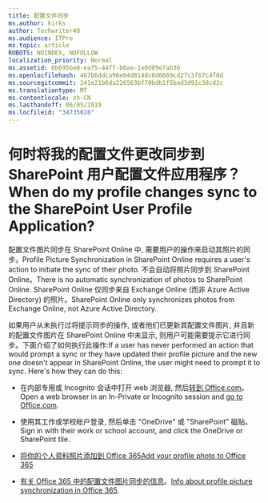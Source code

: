 ```yaml
---
title: 配置文件同步
ms.author: kirks
author: Techwriter40
ms.audience: ITPro
ms.topic: article
ROBOTS: NOINDEX, NOFOLLOW
localization_priority: Normal
ms.assetid: 6b695be8-eaf5-44ff-b0ae-1e0d89e7ab36
ms.openlocfilehash: 467b6ddca96e04d814dc8d6669cd27c3f67c4f8d
ms.sourcegitcommit: 241e21b6da226563bf70bdb1f5bad3d91c38cd2c
ms.translationtype: MT
ms.contentlocale: zh-CN
ms.lasthandoff: 06/05/2019
ms.locfileid: "34735028"
---
```

# <a name="when-do-my-profile-changes-sync-to-the-sharepoint-user-profile-application"></a><span data-ttu-id="f3938-102">何时将我的配置文件更改同步到 SharePoint 用户配置文件应用程序？</span><span class="sxs-lookup"><span data-stu-id="f3938-102">When do my profile changes sync to the SharePoint User Profile Application?</span></span>

<span data-ttu-id="f3938-103">配置文件图片同步在 SharePoint Online 中, 需要用户的操作来启动其照片的同步。</span><span class="sxs-lookup"><span data-stu-id="f3938-103">Profile Picture Synchronization in SharePoint Online requires a user's action to initiate the sync of their photo.</span></span> <span data-ttu-id="f3938-104">不会自动将照片同步到 SharePoint Online。</span><span class="sxs-lookup"><span data-stu-id="f3938-104">There is no automatic synchronization of photos to SharePoint Online.</span></span> <span data-ttu-id="f3938-105">SharePoint Online 仅同步来自 Exchange Online (而非 Azure Active Directory) 的照片。</span><span class="sxs-lookup"><span data-stu-id="f3938-105">SharePoint Online only synchronizes photos from Exchange Online, not Azure Active Directory.</span></span>

<span data-ttu-id="f3938-106">如果用户从未执行过将提示同步的操作, 或者他们已更新其配置文件图片, 并且新的配置文件图片在 SharePoint Online 中未显示, 则用户可能需要提示它进行同步。下面介绍了如何执行此操作:</span><span class="sxs-lookup"><span data-stu-id="f3938-106">If a user has never performed an action that would prompt a sync or they have updated their profile picture and the new one doesn't appear in SharePoint Online, the user might need to prompt it to sync. Here's how they can do this:</span></span>

- <span data-ttu-id="f3938-107">在内部专用或 Incognito 会话中打开 web 浏览器, 然后[转到 Office.com](http://www.office.com/)。</span><span class="sxs-lookup"><span data-stu-id="f3938-107">Open a web browser in an In-Private or Incognito session and [go to Office.com](http://www.office.com/).</span></span>

- <span data-ttu-id="f3938-108">使用其工作或学校帐户登录, 然后单击 "OneDrive" 或 "SharePoint" 磁贴。</span><span class="sxs-lookup"><span data-stu-id="f3938-108">Sign in with their work or school account, and click the OneDrive or SharePoint tile.</span></span>

- [<span data-ttu-id="f3938-109">将你的个人资料照片添加到 Office 365</span><span class="sxs-lookup"><span data-stu-id="f3938-109">Add your profile photo to Office 365</span></span>](https://support.office.com/en-us/article/Add-your-profile-photo-to-Office-365-2eaf93fd-b3f1-43b9-9cdc-bdcd548435b7)

- <span data-ttu-id="f3938-110">[有关 Office 365 中的配置文件图片同步的信息](https://support.office.com/en-us/article/Information-about-user-profile-synchronization-in-SharePoint-Online-177eb196-5887-43c9-84c3-b98a43d35129)。</span><span class="sxs-lookup"><span data-stu-id="f3938-110">[Info about profile picture synchronization in Office 365](https://support.office.com/en-us/article/Information-about-user-profile-synchronization-in-SharePoint-Online-177eb196-5887-43c9-84c3-b98a43d35129).</span></span>

